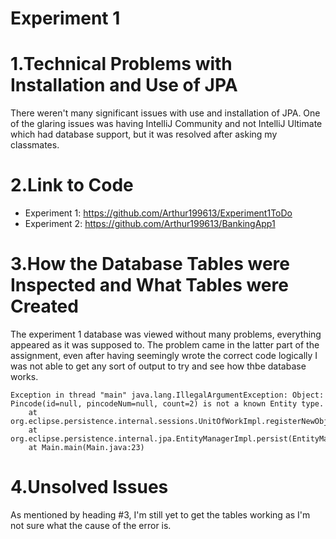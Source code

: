 # Experiment 1

# 1.Technical Problems with Installation and Use of JPA

There weren't many significant issues with use and installation of JPA. One of the glaring issues was having IntelliJ Community and not IntelliJ Ultimate which had database
support, but it was resolved after asking my classmates.

# 2.Link to Code

* Experiment 1: https://github.com/Arthur199613/Experiment1ToDo
* Experiment 2: https://github.com/Arthur199613/BankingApp1

# 3.How the Database Tables were Inspected and What Tables were Created

The experiment 1 database was viewed without many problems, everything appeared as it was supposed to. The problem came in the latter part of the assignment, even after having
seemingly wrote the correct code logically I was not able to get any sort of output to try and see how thbe database works.

<pre><code>Exception in thread "main" java.lang.IllegalArgumentException: Object: Pincode(id=null, pincodeNum=null, count=2) is not a known Entity type.
	at org.eclipse.persistence.internal.sessions.UnitOfWorkImpl.registerNewObjectForPersist(UnitOfWorkImpl.java:4328)
	at org.eclipse.persistence.internal.jpa.EntityManagerImpl.persist(EntityManagerImpl.java:601)
	at Main.main(Main.java:23)</code></pre>

# 4.Unsolved Issues

As mentioned by heading #3, I'm still yet to get the tables working as I'm not sure what the cause of the error is.
